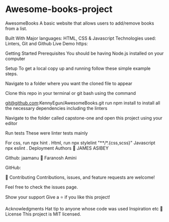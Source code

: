 # Awesome-books-project
AwesomeBooks
A basic website that allows users to add/remove books from a list.

Built With
Major languages: HTML, CSS & Javascript
Technologies used: Linters, Git and Github
Live Demo
https:

Getting Started
Prerequisites
You should be having Node.js installed on your computer

Setup
To get a local copy up and running follow these simple example steps.

Navigate to a folder where you want the cloned file to appear

Clone this repo in your terminal or git bash using the command

git@github.com:KennyEgun/AwesomeBooks.git
run npm install to install all the necessary dependencies including the linters

Navigate to the folder called capstone-one and open this project using your editor

Run tests
These were linter tests mainly

For css, run npx hint .
Html, run npx stylelint "**/*.{css,scss}"
Javascript npx eslint .
Deployment
Authors
👤 JAMES ASIBEY

Github: jaamanu
👤 Faranosh Amini

GitHub: 


🤝 Contributing
Contributions, issues, and feature requests are welcome!

Feel free to check the issues page.

Show your support
Give a ⭐️ if you like this project!

Acknowledgments
Hat tip to anyone whose code was used
Inspiration
etc
📝 License
This project is MIT licensed.